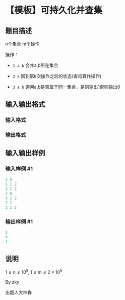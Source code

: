 # 【模板】可持久化并查集

## 题目描述

n个集合 m个操作

操作：

- `1 a b` 合并a,b所在集合

- `2 k` 回到第k次操作之后的状态(查询算作操作)

- `3 a b` 询问a,b是否属于同一集合，是则输出1否则输出0

## 输入输出格式

### 输入格式

### 输出格式

## 输入输出样例

### 输入样例 #1

```cpp
5 6
1 1 2
3 1 2
2 0
3 1 2
2 1
3 1 2
```


### 输出样例 #1

```cpp
1
0
1
```


## 说明

$1 \le n \le 10^5, 1 \le m \le 2 \times 10^5$

By zky

出题人大神犇

